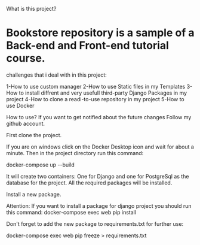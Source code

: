 What is this project?

# Bookstore repository is a sample of a Back-end and Front-end tutorial course.

challenges that i deal with in this project:

1-How to use custom manager
2-How to use Static files in my Templates
3-How to install diffrent and very usefull third-party Django Packages in my project
4-How to clone a readi-to-use repository in my project
5-How to use Docker


How to use?
If you want to get notified about the future changes Follow my github account.

First clone the project.

If you are on windows click on the Docker Desktop icon and wait for about a minute.
Then in the project directory run this command:

docker-compose up --build

It will create two containers: One for Django and one for PostgreSql as the database for the project. All the required packages will be installed.

Install a new package.

Attention: If you want to install a package for django project you should run this command:
docker-compose exec web pip install <package-name>

Don't forget to add the new package to requirements.txt for further use:

docker-compose exec web pip freeze > requirements.txt
